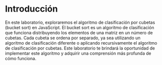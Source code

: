 # Introducción

En este laboratorio, exploraremos el algoritmo de clasificación por cubetas (bucket sort) en JavaScript. El bucket sort es un algoritmo de clasificación que funciona distribuyendo los elementos de una matriz en un número de cubetas. Cada cubeta se ordena por separado, ya sea utilizando un algoritmo de clasificación diferente o aplicando recursivamente el algoritmo de clasificación por cubetas. Este laboratorio te brindará la oportunidad de implementar este algoritmo y adquirir una comprensión más profunda de cómo funciona.
